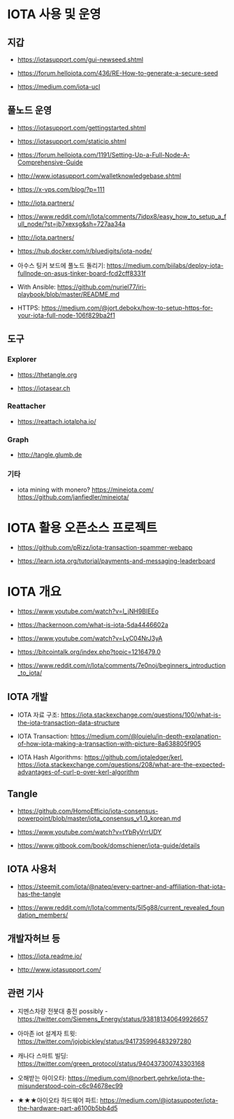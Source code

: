 # IOTA 사용 및 운영

## 지갑

- https://iotasupport.com/gui-newseed.shtml

- https://forum.helloiota.com/436/RE-How-to-generate-a-secure-seed

- https://medium.com/iota-ucl

## 풀노드 운영

- https://iotasupport.com/gettingstarted.shtml

- https://iotasupport.com/staticip.shtml

- https://forum.helloiota.com/1191/Setting-Up-a-Full-Node-A-Comprehensive-Guide

- http://www.iotasupport.com/walletknowledgebase.shtml

- https://x-vps.com/blog/?p=111

- http://iota.partners/

- https://www.reddit.com/r/Iota/comments/7idpx8/easy_how_to_setup_a_full_node/?st=jb7xexsg&sh=727aa34a

- http://iota.partners/

- https://hub.docker.com/r/bluedigits/iota-node/

- 아수스 팅커 보드에 풀노드 돌리기: https://medium.com/biilabs/deploy-iota-fullnode-on-asus-tinker-board-fcd2cff8331f

- With Ansible: https://github.com/nuriel77/iri-playbook/blob/master/README.md

- HTTPS: https://medium.com/@jort.debokx/how-to-setup-https-for-your-iota-full-node-106f829ba2f1



## 도구

### Explorer

- https://thetangle.org

- https://iotasear.ch

### Reattacher

- https://reattach.iotalpha.io/

### Graph

- http://tangle.glumb.de

### 기타

- iota mining with monero? https://mineiota.com/ https://github.com/janfiedler/mineiota/ 


# IOTA 활용 오픈소스 프로젝트

- https://github.com/pRizz/iota-transaction-spammer-webapp

- https://learn.iota.org/tutorial/payments-and-messaging-leaderboard



# IOTA 개요

- https://www.youtube.com/watch?v=I_jNH9BlEEo

- https://hackernoon.com/what-is-iota-5da4446602a

- https://www.youtube.com/watch?v=LyC04NrJ3yA

- https://bitcointalk.org/index.php?topic=1216479.0

- https://www.reddit.com/r/Iota/comments/7e0noj/beginners_introduction_to_iota/

## IOTA 개발

- IOTA 자료 구조: https://iota.stackexchange.com/questions/100/what-is-the-iota-transaction-data-structure

- IOTA Transaction: https://medium.com/@louielu/in-depth-explanation-of-how-iota-making-a-transaction-with-picture-8a638805f905

- IOTA Hash Algorithms: https://github.com/iotaledger/kerl, https://iota.stackexchange.com/questions/208/what-are-the-expected-advantages-of-curl-p-over-kerl-algorithm

## Tangle

- https://github.com/HomoEfficio/iota-consensus-powerpoint/blob/master/iota_consensus_v1.0_korean.md

- https://www.youtube.com/watch?v=tYbRyVrrUDY

- https://www.gitbook.com/book/domschiener/iota-guide/details

## IOTA 사용처

- https://steemit.com/iota/@nateq/every-partner-and-affiliation-that-iota-has-the-tangle

- https://www.reddit.com/r/Iota/comments/5l5g88/current_revealed_foundation_members/

## 개발자허브 등

- https://iota.readme.io/

- http://www.iotasupport.com/

## 관련 기사

- 지멘스차량 전봇대 충전 possibly - https://twitter.com/Siemens_Energy/status/938181340649926657

- 아마존 iot 설계자 트윗: https://twitter.com/jojobickley/status/941735996483297280

- 캐나다 스마트 빌딩: https://twitter.com/green_protocol/status/940437300743303168

- 오해받는 아이오타: https://medium.com/@norbert.gehrke/iota-the-misunderstood-coin-c6c94678ec99

- ★★★아이오타 하드웨어 파트: https://medium.com/@iotasuppoter/iota-the-hardware-part-a6100b5bb4d5



